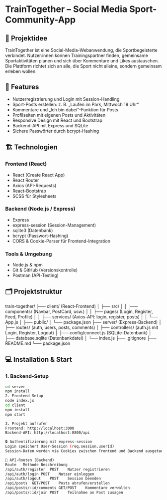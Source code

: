 # TrainTogether – Social Media Sport-Community-App

## 🚀 Projektidee

TrainTogether ist eine Social-Media-Webanwendung, die Sportbegeisterte verbindet. Nutzer:innen können Trainingspartner finden, gemeinsame Sportaktivitäten planen und sich über Kommentare und Likes austauschen. Die Plattform richtet sich an alle, die Sport nicht alleine, sondern gemeinsam erleben wollen.

## 🎯 Features

- Nutzerregistrierung und Login mit Session-Handling
- Sport-Posts erstellen: z. B. „Laufen im Park, Mittwoch 18 Uhr“
- Kommentare und „Ich bin dabei“-Funktion für Posts
- Profilseiten mit eigenen Posts und Aktivitäten
- Responsive Design mit React und Bootstrap
- Backend-API mit Express und SQLite
- Sichere Passwörter durch bcrypt-Hashing

## 🏗️ Technologien

### Frontend (React)
- React (Create React App)
- React Router
- Axios (API-Requests)
- React-Bootstrap
- SCSS für Stylesheets

### Backend (Node.js / Express)
- Express
- express-session (Session-Management)
- sqlite3 (Datenbank)
- bcrypt (Passwort-Hashing)
- CORS & Cookie-Parser für Frontend-Integration

### Tools & Umgebung
- Node.js & npm
- Git & GitHub (Versionskontrolle)
- Postman (API-Testing)

## 🗂️ Projektstruktur
train-together/
├── client/ (React-Frontend)
│ ├── src/
│ │ ├── components/ (Navbar, PostCard, usw.)
│ │ ├── pages/ (Login, Register, Feed, Profile)
│ │ ├── services/ (Axios-API: login, register, posts)
│ │ └── App.js
│ ├── public/
│ └── package.json
├── server/ (Express-Backend)
│ ├── routes/ (auth, users, posts, comments)
│ ├── controllers/ (auth.js mit Login, Register, Logout)
│ ├── config/connect.js (SQLite-Datenbank)
│ ├── database.sqlite (Datenbankdatei)
│ └── index.js
├── .gitignore
├── README.md
└── package.json


## 💻 Installation & Start
### 1. Backend-Setup
```bash
cd server
npm install
2. Frontend-Setup
node index.js
cd client
npm install
npm start

3. Projekt aufrufen
Frontend: http://localhost:3000
Backend-API: http://localhost:8800/api

🔒 Authentifizierung mit express-session
Login speichert User-Session (req.session.userId)
Session-Daten werden via Cookies zwischen Frontend und Backend ausgetauscht (withCredentials: true in Axios)

🧪 API-Routen (Backend)
Route	Methode	Beschreibung
/api/auth/register	POST	Nutzer registrieren
/api/auth/login	POST	Nutzer einloggen
/api/auth/logout	POST	Session beenden
/api/posts	GET/POST	Posts abrufen/erstellen
/api/posts/:id/comments	GET/POST	Kommentare verwalten
/api/posts/:id/join	POST	Teilnahme an Post zusagen
